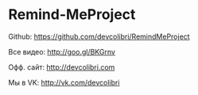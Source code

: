 # Remind-MeProject

Github: https://github.com/devcolibri/RemindMeProject

Все видео: http://goo.gl/BKGrnv

Офф. сайт: http://devcolibri.com

Мы в VK: http://vk.com/devcolibri

